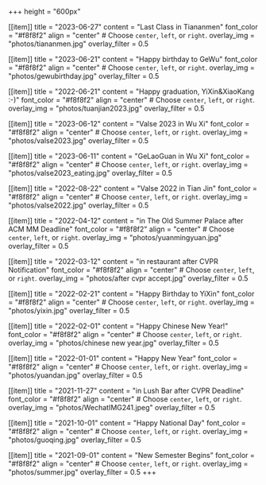 +++
height = "600px"

[[item]]
    title = "2023-06-27"
    content = "Last Class in Tiananmen"
    font_color = "#f8f8f2"
    align = "center"  # Choose `center`, `left`, or `right`.
    overlay_img = "photos/tiananmen.jpg"
    overlay_filter = 0.5

[[item]]
    title = "2023-06-21"
    content = "Happy birthday to GeWu"
    font_color = "#f8f8f2"
    align = "center"  # Choose `center`, `left`, or `right`.
    overlay_img = "photos/gewubirthday.jpg"
    overlay_filter = 0.5

[[item]]
    title = "2022-06-21"
    content = "Happy graduation, YiXin&XiaoKang :-)"
    font_color = "#f8f8f2"
    align = "center"  # Choose `center`, `left`, or `right`.
    overlay_img = "photos/tuanjian2023.jpg"
    overlay_filter = 0.5

[[item]]
    title = "2023-06-12"
    content = "Valse 2023 in Wu Xi"
    font_color = "#f8f8f2"
    align = "center"  # Choose `center`, `left`, or `right`.
    overlay_img = "photos/valse2023.jpg"
    overlay_filter = 0.5

[[item]]
    title = "2023-06-11"
    content = "GeLaoGuan in Wu Xi"
    font_color = "#f8f8f2"
    align = "center"  # Choose `center`, `left`, or `right`.
    overlay_img = "photos/valse2023_eating.jpg"
    overlay_filter = 0.5

[[item]]
    title = "2022-08-22"
    content = "Valse 2022 in Tian Jin"
    font_color = "#f8f8f2"
    align = "center"  # Choose `center`, `left`, or `right`.
    overlay_img = "photos/valse2022.jpg"
    overlay_filter = 0.5


[[item]]
    title = "2022-04-12"
    content = "in The Old Summer Palace after ACM MM Deadline"
    font_color = "#f8f8f2"
    align = "center"  # Choose `center`, `left`, or `right`.
    overlay_img = "photos/yuanmingyuan.jpg"
    overlay_filter = 0.5

[[item]]
    title = "2022-03-12"
    content = "in restaurant after CVPR Notification"
    font_color = "#f8f8f2"
    align = "center"  # Choose `center`, `left`, or `right`.
    overlay_img = "photos/after cvpr accept.jpg"
    overlay_filter = 0.5


[[item]]
    title = "2022-02-21"
    content = "Happy Birthday to YiXin"
    font_color = "#f8f8f2"
    align = "center"  # Choose `center`, `left`, or `right`.
    overlay_img = "photos/yixin.jpg"
    overlay_filter = 0.5

[[item]]
    title = "2022-02-01"
    content = "Happy Chinese New Year!"
    font_color = "#f8f8f2"
    align = "center"  # Choose `center`, `left`, or `right`.
    overlay_img = "photos/chinese new year.jpg"
    overlay_filter = 0.5

[[item]]
    title = "2022-01-01"
    content = "Happy New Year"
    font_color = "#f8f8f2"
    align = "center"  # Choose `center`, `left`, or `right`.
    overlay_img = "photos/yuandan.jpg"
    overlay_filter = 0.5

[[item]]
    title = "2021-11-27"
    content = "in Lush Bar after CVPR Deadline"
    font_color = "#f8f8f2"
    align = "center"  # Choose `center`, `left`, or `right`.
    overlay_img = "photos/WechatIMG241.jpeg"
    overlay_filter = 0.5

[[item]]
    title = "2021-10-01"
    content = "Happy National Day"
    font_color = "#f8f8f2"
    align = "center"  # Choose `center`, `left`, or `right`.
    overlay_img = "photos/guoqing.jpg"
    overlay_filter = 0.5

[[item]]
    title = "2021-09-01"
    content = "New Semester Begins"
    font_color = "#f8f8f2"
    align = "center"  # Choose `center`, `left`, or `right`.
    overlay_img = "photos/summer.jpg"
    overlay_filter = 0.5
+++
